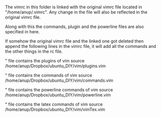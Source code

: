 The vimrc in this folder is linked with the original vimrc file located in "/home/anup/.vimrc".
Any change in the file will also be reflected in the original vimrc file. 

Along with this the commands, plugin and the powerline files are also specified in here.

If somehow the original vimrc file and the linked one got deleted then append the following lines
in the vimrc file, it will add all the commands and the other things in the rc file.

<!-- -------------------------------------------------------------------- -->
" file contains the plugins of vim
source /home/anup/Dropbox/ubuntu_DIY/vim/plugins.vim

" file contains the commands of vim
source /home/anup/Dropbox/ubuntu_DIY/vim/commands.vim

" file contains the powerline commands of vim
source /home/anup/Dropbox/ubuntu_DIY/vim/powerline.vim

" file contains the latex commands of vim
source /home/anup/Dropbox/ubuntu_DIY/vim/vimTex.vim
<!-- -------------------------------------------------------------------- -->
